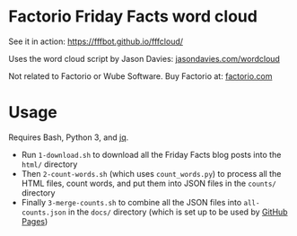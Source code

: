 # Factorio Friday Facts word cloud

See it in action: https://fffbot.github.io/fffcloud/

Uses the word cloud script by Jason Davies: [jasondavies.com/wordcloud](https://www.jasondavies.com/wordcloud/)

Not related to Factorio or Wube Software. Buy Factorio at: [factorio.com](https://www.factorio.com/)

# Usage

Requires Bash, Python 3, and [jq](https://stedolan.github.io/jq/).

- Run `1-download.sh` to download all the Friday Facts blog posts into the `html/` directory
- Then `2-count-words.sh` (which uses `count_words.py`) to process all the HTML files, count words, and put them into JSON files in the `counts/` directory
- Finally `3-merge-counts.sh` to combine all the JSON files into `all-counts.json` in the `docs/` directory (which is set up to be used by [GitHub Pages](https://pages.github.com/))

